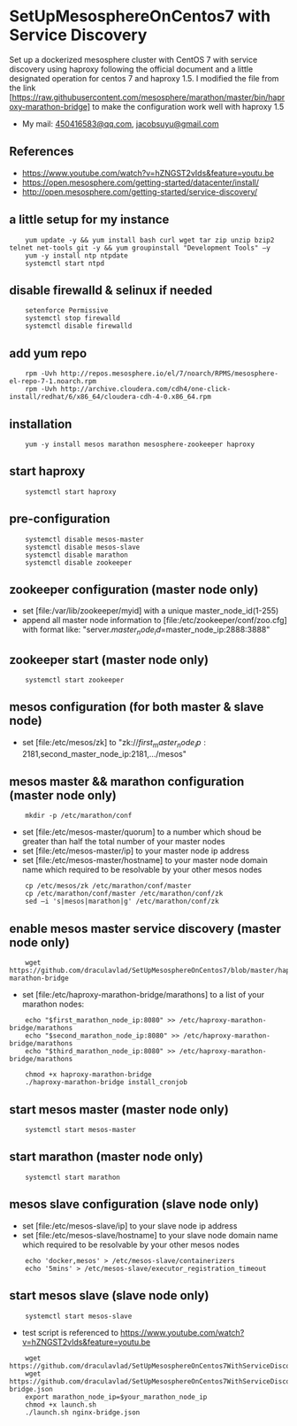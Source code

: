 # SetUpMesosphereOnCentos7 with Service Discovery
Set up a dockerized mesosphere cluster with CentOS 7 with service discovery using haproxy following the official document and a little designated operation for centos 7 and haproxy 1.5. I modified the file from the link [https://raw.githubusercontent.com/mesosphere/marathon/master/bin/haproxy-marathon-bridge] to make the configuration work well with haproxy 1.5

* My mail: 450416583@qq.com, jacobsuyu@gmail.com

## References
* https://www.youtube.com/watch?v=hZNGST2vIds&feature=youtu.be
* https://open.mesosphere.com/getting-started/datacenter/install/
* http://open.mesosphere.com/getting-started/service-discovery/

## a little setup for my instance 
```shell
    yum update -y && yum install bash curl wget tar zip unzip bzip2 telnet net-tools git -y && yum groupinstall "Development Tools" –y
    yum -y install ntp ntpdate
    systemctl start ntpd
```

## disable firewalld & selinux if needed
```shell
    setenforce Permissive
    systemctl stop firewalld
    systemctl disable firewalld
```

## add yum repo
```shell
    rpm -Uvh http://repos.mesosphere.io/el/7/noarch/RPMS/mesosphere-el-repo-7-1.noarch.rpm
    rpm -Uvh http://archive.cloudera.com/cdh4/one-click-install/redhat/6/x86_64/cloudera-cdh-4-0.x86_64.rpm
```

## installation 
```shell
    yum -y install mesos marathon mesosphere-zookeeper haproxy
```

## start haproxy
```shell
    systemctl start haproxy
```

## pre-configuration
```shell
    systemctl disable mesos-master
    systemctl disable mesos-slave
    systemctl disable marathon
    systemctl disable zookeeper
```

## zookeeper configuration (master node only)
- set [file:/var/lib/zookeeper/myid] with a unique master_node_id(1-255)
- append all master node information to [file:/etc/zookeeper/conf/zoo.cfg] with format like: "server.$master_node_id=$master_node_ip:2888:3888"

## zookeeper start (master node only)
```shell
    systemctl start zookeeper
```

## mesos configuration (for both master & slave node)
- set [file:/etc/mesos/zk] to  "zk://$first_master_node_ip:2181,$second_master_node_ip:2181,.../mesos" 

## mesos master && marathon configuration (master node only)
```shell
    mkdir -p /etc/marathon/conf
```
- set [file:/etc/mesos-master/quorum] to a number which shoud be greater than half the total number of your master nodes 
- set [file:/etc/mesos-master/ip] to your master node ip address
- set [file:/etc/mesos-master/hostname] to your master node domain name which required to be resolvable by your other mesos nodes
```shell
    cp /etc/mesos/zk /etc/marathon/conf/master
    cp /etc/marathon/conf/master /etc/marathon/conf/zk
    sed –i 's|mesos|marathon|g' /etc/marathon/conf/zk
```
## enable mesos master service discovery (master node only)
```shell
    wget https://github.com/draculavlad/SetUpMesosphereOnCentos7/blob/master/haproxy-marathon-bridge
```
- set [file:/etc/haproxy-marathon-bridge/marathons] to a list of your marathon nodes:
```shell
    echo "$first_marathon_node_ip:8080" >> /etc/haproxy-marathon-bridge/marathons
    echo "$second_marathon_node_ip:8080" >> /etc/haproxy-marathon-bridge/marathons
    echo "$third_marathon_node_ip:8080" >> /etc/haproxy-marathon-bridge/marathons
```
```shell
    chmod +x haproxy-marathon-bridge
    ./haproxy-marathon-bridge install_cronjob
```
## start mesos master (master node only)
```shell
    systemctl start mesos-master
```
## start marathon (master node only)
```shell
    systemctl start marathon
```
## mesos slave configuration (slave node only)
- set [file:/etc/mesos-slave/ip] to your slave node ip address
- set [file:/etc/mesos-slave/hostname] to your slave node domain name which required to be resolvable by your other mesos nodes
```shell
    echo 'docker,mesos' > /etc/mesos-slave/containerizers
    echo '5mins' > /etc/mesos-slave/executor_registration_timeout
```
## start mesos slave (slave node only)
```shell
    systemctl start mesos-slave
```
- test script is referenced to https://www.youtube.com/watch?v=hZNGST2vIds&feature=youtu.be
```shell
    wget https://github.com/draculavlad/SetUpMesosphereOnCentos7WithServiceDiscovery/blob/master/launch.sh
    wget https://github.com/draculavlad/SetUpMesosphereOnCentos7WithServiceDiscovery/blob/master/nginx-bridge.json
    export marathon_node_ip=$your_marathon_node_ip
    chmod +x launch.sh
    ./launch.sh nginx-bridge.json
```
